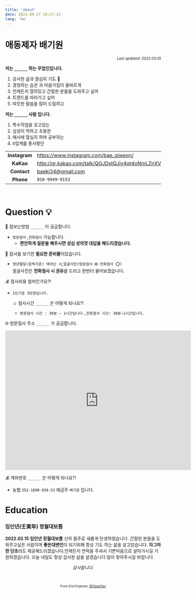 ```yaml
---
title: 'about'
date: 2021-09-27 19:27:13
lang: 'ko'
---
```


# 애동제자 배기원

<div align="right"><sub><i>Last updated: 2022.03.05</i></sub></div>

**저는 `______` 하는 무업인입니다.**

1. 감사한 삶과 열심히 기도 🙏
2. 경청하는 습관 과 마음가짐이 올바르게
3. 언제든지 열려있고 간절한 분들을 도와주고 싶어
4. 트렌드를 따라가고 싶어
5. 따듯한 말씀을 많이 드릴려고

**저는 `______` 사람 입니다.**

1. 특수직업을 갖고있는
2. 심성이 착하고 조용한
3. 매사에 열심히 하며 공부하는
4. it업계를 종사했던

|               |                                                         |
| :-----------: | ------------------------------------------------------- |
| **Instagram** | <https://www.instagram.com/bae_giweon/>                 |
|   **KaKao**   | <http://qr.kakao.com/talk/QGJDstQJiy4qt4oNmLZnXVsz1k0-> |
|  **Contact**  | <baeki34@gmail.com>                                     |
|   **Phone**   | `010-9949-9153`                                         |

<br />

# Question 💡

👏 점보는방법 `______` 이 궁금합니다.

- `방문점사` ,`전화점사` 가능합니다.
  - **편안하게 질문을 해주시면 성심 성의껏 대답을 해드리겠습니다.**

💙 점사를 보기전 **필요한 준비물**이있습니다.

- `생년월일(음력기준) 태어난 시`,`얼굴사진(방문점사 ❎ 전화점사 ⭕)`  
  얼굴사진은 **전화점사 시 권유**를 드리고 한번더 물어보겠습니다.

💰 점사비용 얼마인가요?!

- `1인기준 5만원입니다.`

  ☺️ 점사시간 `______` 은 어떻게 되나요?!

  - `방문점사 시간 : 30분 ~ 1시간입니다.`,`전화점사 시간: 30분~1시간입니다.`

🌐 방문점사 주소 `______` 가 궁금합니다.

<iframe src="https://www.google.com/maps/embed?pb=!1m18!1m12!1m3!1d3171.1688426860155!2d127.24357101530582!3d37.3621815798367!2m3!1f0!2f0!3f0!3m2!1i1024!2i768!4f13.1!3m3!1m2!1s0x357caa65d74dc801%3A0xd8b15d29b8b19f5!2z6rK96riw64-EIOq0keyjvOyLnCDsmKTtj6zsnY0g66ek67SJ7J6s6ri4IDk!5e0!3m2!1sko!2skr!4v1646441526670!5m2!1sko!2skr" width="600" height="450" style="border:0;" allowfullscreen="" loading="lazy"></iframe>

💰 계좌번호 `______` 은 어떻게 되나요?!

- 농협 `352-1890-938-53` 예금주 `배기원` 입니다.

# Education

### 임인년(壬寅年) 정월대보름

**2022.02.15 임인년 정월대보름** 신의 몸주로 새롭게 탄생하였습니다.
간절한 분들을 도와주고싶은 사람이며 **좋은대변인**이 되기위해 항상 기도 하는 삶을 살고있습니다.
**자그마한 단초**라도 제공해드리겠습니다.언제든지 연락을 주셔서 기쁜마음으로 살아가시길 기원하겠습니다.
오늘 내일도 항상 감사한 삶을 살겠습니다 많이 찾아주시길 바랍니다.

<div align="center" class="final">

_감사합니다._

<br/>

<sub><sup>Front-End Engineer, <a href="https://github.com/rlwi440">@CleanDev</a></sup></sub>

</div>
